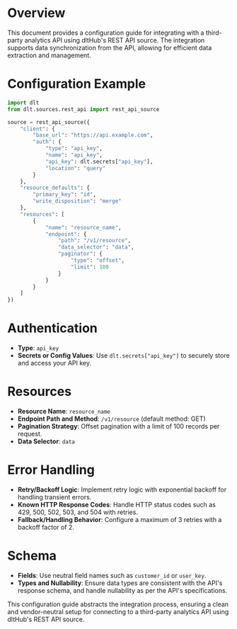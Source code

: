 # Overview

This document provides a configuration guide for integrating with a third-party analytics API using dltHub's REST API source. The integration supports data synchronization from the API, allowing for efficient data extraction and management.

# Configuration Example

```python
import dlt
from dlt.sources.rest_api import rest_api_source

source = rest_api_source({
    "client": {
        "base_url": "https://api.example.com",
        "auth": {
            "type": "api_key",
            "name": "api_key",
            "api_key": dlt.secrets["api_key"],
            "location": "query"
        }
    },
    "resource_defaults": {
        "primary_key": "id",
        "write_disposition": "merge"
    },
    "resources": [
        {
            "name": "resource_name",
            "endpoint": {
                "path": "/v1/resource",
                "data_selector": "data",
                "paginator": {
                    "type": "offset",
                    "limit": 100
                }
            }
        }
    ]
})
```

# Authentication

- **Type**: `api_key`
- **Secrets or Config Values**: Use `dlt.secrets["api_key"]` to securely store and access your API key.

# Resources

- **Resource Name**: `resource_name`
- **Endpoint Path and Method**: `/v1/resource` (default method: GET)
- **Pagination Strategy**: Offset pagination with a limit of 100 records per request.
- **Data Selector**: `data`

# Error Handling

- **Retry/Backoff Logic**: Implement retry logic with exponential backoff for handling transient errors.
- **Known HTTP Response Codes**: Handle HTTP status codes such as 429, 500, 502, 503, and 504 with retries.
- **Fallback/Handling Behavior**: Configure a maximum of 3 retries with a backoff factor of 2.

# Schema

- **Fields**: Use neutral field names such as `customer_id` or `user_key`.
- **Types and Nullability**: Ensure data types are consistent with the API's response schema, and handle nullability as per the API's specifications.

This configuration guide abstracts the integration process, ensuring a clean and vendor-neutral setup for connecting to a third-party analytics API using dltHub's REST API source.